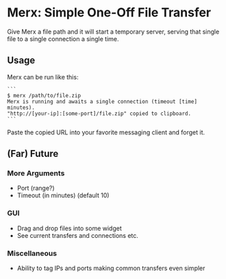 # Merx: Simple One-Off File Transfer

Give Merx a file path and it will start a temporary server, serving that
single file to a single connection a single time.

## Usage

Merx can be run like this:

    ```
    $ merx /path/to/file.zip
    Merx is running and awaits a single connection (timeout [time] minutes).
    "http://[your-ip]:[some-port]/file.zip" copied to clipboard.
    ```

Paste the copied URL into your favorite messaging client and forget it.

## (Far) Future

### More Arguments

 * Port (range?)
 * Timeout (in minutes) (default 10)

### GUI

 * Drag and drop files into some widget
 * See current transfers and connections etc.

### Miscellaneous

 * Ability to tag IPs and ports making common transfers even simpler
